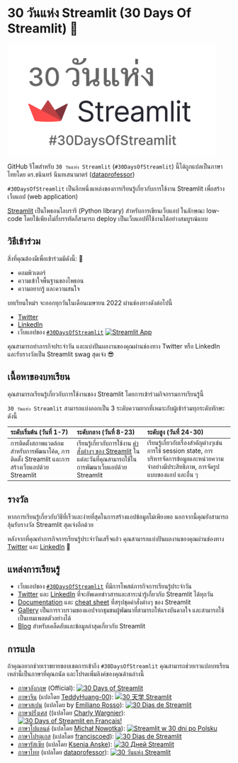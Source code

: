 # 30 วันแห่ง Streamlit (30 Days Of Streamlit) 🎈

<img src='3CF94DF2-800F-4696-BB9E-C86D38B73779.png' height=250>

GitHub รีโพสำหรับ `30 วันแห่ง Streamlit` (`#30DaysOfStreamlit`) นี้ได้ถูกแปลเป็นภาษาไทยโดย ดร.ชนินทร์ นีนทเสนามาตร์ ([dataprofessor](https://github.com/dataprofessor))

`#30DaysOfStreamlit` เป็นอีกหนึ่งแหล่งของการเรียนรู้เกี่ยวกับการใช้งาน Streamlit เพื่อสร้างเว็บแอป (web application)

[Streamlit](https://streamlit.io) เป็นไพธอนไลบรารี (Python library) สำหรับการเขียนเว็บแอป ในลักษณะ low-code โดยใช้เพียงไม่กี่บรรทัดก็สามารถ deploy เป็นเว็บแอปที่ใช้งานได้อย่างสมบูรณ์แบบ


## วิธีเข้าร่วม

สิ่งที่คุณต้องมีเพื่อเข้าร่วมมีดังนี้: 🧠
- คอมพิวเตอร์
- ความเข้าใจพื้นฐานของไพธอน
- ความอยากรู้ และความสนใจ

บทเรียนใหม่ฯ จะออกทุกวันในเดือนเมษายน 2022 ผ่านช่องทางดังต่อไปนี้
- [Twitter](https://twitter.com/streamlit)
- [LinkedIn](https://www.linkedin.com/company/streamlit/posts/?feedView=all) 
- เว็บแอปของ [`#30DaysOfStreamlit`](https://share.streamlit.io/streamlit/30days/) [![Streamlit App](https://static.streamlit.io/badges/streamlit_badge_black_white.svg)](https://share.streamlit.io/streamlit/30days/)

คุณสามารถทำภารกิจประจำวัน และแบ่งปันผลงานของคุณผ่านช่องทาง Twitter หรือ LinkedIn และรับรางวัลเป็น Streamlit swag สุดเจ๋ง 😎

## เนื้อหาของบทเรียน

คุณสามารถเรียนรู้เกี่ยวกับการใช้งานของ Streamlit โดยการเข้าร่วมกิจกรรมการเรียนรู้นี้

`30 วันแห่ง Streamlit` สามารถแบ่งออกเป็น 3 ระดับความยากที่เหมาะกับผู้เข้าร่วมทุกระดับทักษะดังนี้

| ระดับเริ่มต้น (วันที่ 1-7) | ระดับกลาง (วันที่ 8-23) | ระดับสูง (วันที่ 24-30) |
| :---        |    :----   |          :--- |
| การติดตั้งสภาพแวดล้อมสำหรับการพัฒนาโค้ด, การติดตั้ง Streamlit และการสร้างเว็บแอปด้วย Streamlit  | เรียนรู้เกี่ยวกับการใช้งาน [คำสั่งต่างๆ ของ Streamlit](https://docs.streamlit.io/library/api-reference) ในแต่ละวันที่คุณสามารถใช้ในการพัฒนาเว็บแอปด้วย Streamlit | เรียนรู้เกี่ยวกับเรื่องสำคัญต่างๆเช่น การใช้ session state, การบริหารจัดการข้อมูลและหน่วยความจำอย่างมีประสิทธิภาพ, การจัดรูปแบบของแอป และอื่น ๆ

## รางวัล

หากการเรียนรู้เกี่ยวกับวิธีที่เร็วและง่ายที่สุดในการสร้างแอปข้อมูลไม่เพียงพอ นอกจากนี้คุณยังสามารถลุ้นรับรางวัล Streamlit สุดเจ๋งอีกด้วย

หลังจากที่คุณทำภารกิจการเรียนรู้ประจำวันเสร็จแล้ว คุณสามารถแบ่งปันผลงานของคุณผ่านช่องทาง [Twitter](https://twitter.com/streamlit) และ [LinkedIn](https://www.linkedin.com/company/streamlit/posts/?feedView=all) 🎁

## แหล่งการเรียนรู้

- เว็บแอปของ [`#30DaysOfStreamlit`](https://share.streamlit.io/streamlit/30days/) ที่มีการโพสต์ภารกิจการเรียนรู้ประจำวัน
- [Twitter](https://twitter.com/streamlit) และ [LinkedIn](https://www.linkedin.com/company/streamlit/posts/?feedView=all) ที่จะอัพเดทข่าวสารและสาระน่ารู้เกี่ยวกับ Streamlit ได้ทุกวัน
- [Documentation](https://docs.streamlit.io/) และ [cheat sheet](https://docs.streamlit.io/library/cheatsheet) ที่สรุปชุดคำสั่งต่างๆ ของ Streamlit
- [Gallery](https://streamlit.io/gallery) เป็นการรวบรวมของแอปจากชุมชนผู้พัฒนาที่สามารถให้แรงบันดาลใจ และสามารถใช้เป็นเทมเพลตตัวอย่างได้
- [Blog](https://blog.streamlit.io/how-to-master-streamlit-for-data-science/) สำหรับเคล็ดลับและข้อมูลล่าสุดเกี่ยวกับ Streamlit

## การแปล

ถ้าคุณอยากช่วยเราขยายขอบเขตการเข้าถึง `#30DaysOfStreamlit` คุณสามารถช่วยเราแปลบทเรียนเหล่านี้เป็นภาษาที่คุณถนัด และโปรดเพิ่มลิงค์ของคุณด้านล่างนี้
- [ภาษาอังกฤษ](https://github.com/streamlit/30days) (Official): [![30 Days of Streamlit](https://static.streamlit.io/badges/streamlit_badge_black_white.svg)](https://30days.streamlit.app)
- [ภาษาจีน](https://github.com/TeddyHuang-00/30days-Chinese) (แปลโดย [TeddyHuang-00](https://github.com/TeddyHuang-00)): [![30 天学 Streamlit](https://static.streamlit.io/badges/streamlit_badge_black_white.svg)](https://30days-chinese.streamlit.app)
- [ภาษาสเปน](https://github.com/streamlit/30days-spanish/) (แปลโดย by [Emiliano Rosso](https://github.com/arraydude)): [![30 Dias de Streamlit](https://static.streamlit.io/badges/streamlit_badge_black_white.svg)](https://30days-in-spanish.streamlit.app/)
- [ภาษาฝรั่งเศส](https://github.com/streamlit/30days-French) ((แปลโดย [Charly Wargnier](https://github.com/charlyWargnier/)): [![30 Days of Streamlit en Français!](https://static.streamlit.io/badges/streamlit_badge_black_white.svg)](https://30days-in-french.streamlit.app/)
- [ภาษาโปแลนด์](https://github.com/streamlit/30days-polish) (แปลโดย [Michał Nowotka](https://github.com/sfc-gh-mnowotka)): [![Streamlit w 30 dni po Polsku](https://static.streamlit.io/badges/streamlit_badge_black_white.svg)](https://w30dni.streamlit.app/)
- [ภาษาโปรตุเกส](https://github.com/franciscoed/30days) (แปลโดย [franciscoed](https://github.com/franciscoed)): [![30 Dias de Streamlit](https://static.streamlit.io/badges/streamlit_badge_black_white.svg)](https://30dias.streamlit.app/)
- [ภาษารัสเซีย](https://github.com/kseniaanske/30days) (แปลโดย [Ksenia Anske](https://github.com/kseniaanske)): [![30 Дней Streamlit](https://static.streamlit.io/badges/streamlit_badge_black_white.svg)](https://30days-in-russian.streamlit.app/)
- [ภาษาไทย](https://github.com/dataprofessor/30days) (แปลโดย [dataprofessor](https://github.com/dataprofessor)): [![30 วันแห่ง Streamlit](https://static.streamlit.io/badges/streamlit_badge_black_white.svg)](https://30days-in-thai.streamlit.app/)
